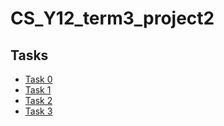 # CS_Y12_term3_project2

## Tasks
- [Task 0](tasks/task0.md)
- [Task 1](tasks/task1.md)
- [Task 2](tasks/task2.md)
- [Task 3](tasks/task3.md)